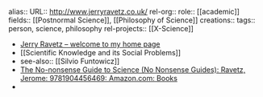 alias::
URL:: http://www.jerryravetz.co.uk/
rel-org::
role:: [[academic]] 
fields:: [[Postnormal Science]], [[Philosophy of Science]] 
creations:: 
tags:: person, science, philosophy 
rel-projects:: [[X-Science]] 


- [Jerry Ravetz – welcome to my home page](http://www.jerryravetz.co.uk/)
- [[Scientific Knowledge and its Social Problems]]
- see-also:: [[Silvio Funtowicz]]
- [The No-nonsense Guide to Science (No Nonsense Guides): Ravetz, Jerome: 9781904456469: Amazon.com: Books](https://www.amazon.com/No-Nonsense-Guide-Science-Guides/dp/1904456464)
-